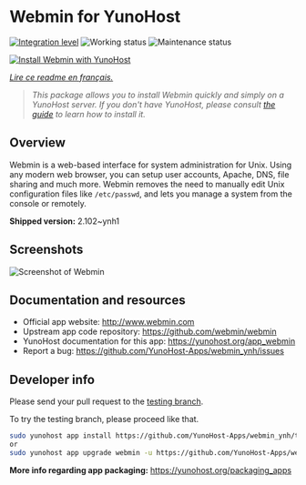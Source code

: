 <!--
N.B.: This README was automatically generated by https://github.com/YunoHost/apps/tree/master/tools/README-generator
It shall NOT be edited by hand.
-->

# Webmin for YunoHost

[![Integration level](https://dash.yunohost.org/integration/webmin.svg)](https://dash.yunohost.org/appci/app/webmin) ![Working status](https://ci-apps.yunohost.org/ci/badges/webmin.status.svg) ![Maintenance status](https://ci-apps.yunohost.org/ci/badges/webmin.maintain.svg)

[![Install Webmin with YunoHost](https://install-app.yunohost.org/install-with-yunohost.svg)](https://install-app.yunohost.org/?app=webmin)

*[Lire ce readme en français.](./README_fr.md)*

> *This package allows you to install Webmin quickly and simply on a YunoHost server.
If you don't have YunoHost, please consult [the guide](https://yunohost.org/#/install) to learn how to install it.*

## Overview

Webmin is a web-based interface for system administration for Unix. Using any modern web browser, you can setup user accounts, Apache, DNS, file sharing and much more. Webmin removes the need to manually edit Unix configuration files like `/etc/passwd`, and lets you manage a system from the console or remotely.

**Shipped version:** 2.102~ynh1

## Screenshots

![Screenshot of Webmin](./doc/screenshots/screenshot1.gif)

## Documentation and resources

* Official app website: <http://www.webmin.com>
* Upstream app code repository: <https://github.com/webmin/webmin>
* YunoHost documentation for this app: <https://yunohost.org/app_webmin>
* Report a bug: <https://github.com/YunoHost-Apps/webmin_ynh/issues>

## Developer info

Please send your pull request to the [testing branch](https://github.com/YunoHost-Apps/webmin_ynh/tree/testing).

To try the testing branch, please proceed like that.

``` bash
sudo yunohost app install https://github.com/YunoHost-Apps/webmin_ynh/tree/testing --debug
or
sudo yunohost app upgrade webmin -u https://github.com/YunoHost-Apps/webmin_ynh/tree/testing --debug
```

**More info regarding app packaging:** <https://yunohost.org/packaging_apps>

